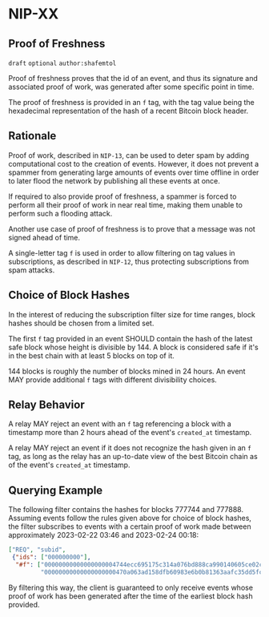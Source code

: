 NIP-XX
======

Proof of Freshness
------------------

`draft` `optional` `author:shafemtol`

Proof of freshness proves that the id of an event, and thus its signature and
associated proof of work, was generated after some specific point in time.

The proof of freshness is provided in an `f` tag, with the tag value being the
hexadecimal representation of the hash of a recent Bitcoin block header.


Rationale
---------

Proof of work, described in `NIP-13`, can be used to deter spam by adding
computational cost to the creation of events. However, it does not prevent a
spammer from generating large amounts of events over time offline in order to
later flood the network by publishing all these events at once.

If required to also provide proof of freshness, a spammer is forced to perform
all their proof of work in near real time, making them unable to perform such a
flooding attack.

Another use case of proof of freshness is to prove that a message was not signed
ahead of time.

A single-letter tag `f` is used in order to allow filtering on tag values in
subscriptions, as described in `NIP-12`, thus protecting subscriptions from spam
attacks.


Choice of Block Hashes
----------------------

In the interest of reducing the subscription filter size for time ranges, block
hashes should be chosen from a limited set.

The first `f` tag provided in an event SHOULD contain the hash of the latest
safe block whose height is divisible by 144. A block is considered safe if it's
in the best chain with at least 5 blocks on top of it.

144 blocks is roughly the number of blocks mined in 24 hours. An event MAY
provide additional `f` tags with different divisibility choices.


Relay Behavior
--------------

A relay MAY reject an event with an `f` tag referencing a block with a timestamp
more than 2 hours ahead of the event's `created_at` timestamp.

A relay MAY reject an event if it does not recognize the hash given in an `f`
tag, as long as the relay has an up-to-date view of the best Bitcoin chain as of
the event's `created_at` timestamp.


Querying Example
-------------------

The following filter contains the hashes for blocks 777744 and 777888.
Assuming events follow the rules given above for choice of block hashes, the
filter subscribes to events with a certain proof of work made between
approximately 2023-02-22 03:46 and 2023-02-24 00:18:

```json
["REQ", "subid",
 {"ids": ["000000000"],
  "#f": ["00000000000000000004744ecc695175c314a076bd888ca990140605ce02cf62",
         "00000000000000000000470a063ad158dfb60983e6b0b81363aafc35dd5fcf77"]}]
```

By filtering this way, the client is guaranteed to only receive events whose
proof of work has been generated after the time of the earliest block hash
provided.
